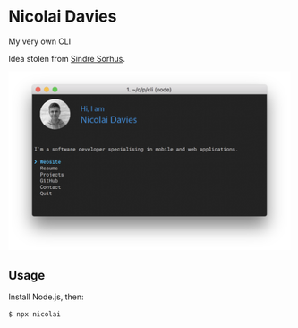 # Nicolai Davies

My very own CLI

Idea stolen from [Sindre Sorhus](https://github.com/sindresorhus).

<img src="screenshot.png" width="752">

## Usage

Install Node.js, then:

```
$ npx nicolai
```
